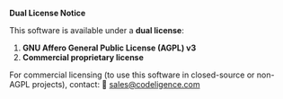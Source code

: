 **Dual License Notice**

This software is available under a **dual license**:

1. **GNU Affero General Public License (AGPL) v3**
2. **Commercial proprietary license** 

For commercial licensing (to use this software in closed-source or non-AGPL projects), contact:
📩 [sales@codeligence.com](mailto:sales@codeligence.com)

